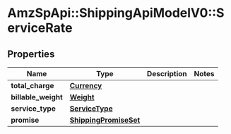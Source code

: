 # AmzSpApi::ShippingApiModelV0::ServiceRate

## Properties
Name | Type | Description | Notes
------------ | ------------- | ------------- | -------------
**total_charge** | [**Currency**](Currency.md) |  | 
**billable_weight** | [**Weight**](Weight.md) |  | 
**service_type** | [**ServiceType**](ServiceType.md) |  | 
**promise** | [**ShippingPromiseSet**](ShippingPromiseSet.md) |  | 

